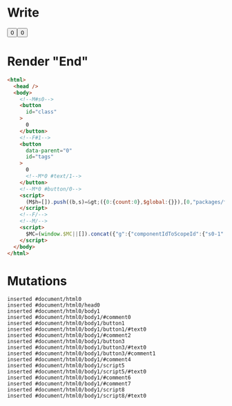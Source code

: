 # Write
  <!--M#s0--><button id=class>0</button><!--F#1--><button id=tags data-parent=0>0<!M*0 #text/1></button><!M*0 #button/0><script>(M$h=[]).push((b,s)=>({0:{count:0},$global:{}}),[0,"packages/translator-interop/src/__tests__/fixtures/interop-basic-class-to-tags/components/tags-counter.marko_0_count",])</script><!--F/--><!--M/--><script>$MC=(window.$MC||[]).concat({"g":{"componentIdToScopeId":{"s0-1":0}},"w":[["s0",0,{},{"f":1}]],"t":["packages/translator-interop/src/__tests__/fixtures/interop-basic-class-to-tags/template.marko"]})</script>


# Render "End"
```html
<html>
  <head />
  <body>
    <!--M#s0-->
    <button
      id="class"
    >
      0
    </button>
    <!--F#1-->
    <button
      data-parent="0"
      id="tags"
    >
      0
      <!--M*0 #text/1-->
    </button>
    <!--M*0 #button/0-->
    <script>
      (M$h=[]).push((b,s)=&gt;({0:{count:0},$global:{}}),[0,"packages/translator-interop/src/__tests__/fixtures/interop-basic-class-to-tags/components/tags-counter.marko_0_count",])
    </script>
    <!--F/-->
    <!--M/-->
    <script>
      $MC=(window.$MC||[]).concat({"g":{"componentIdToScopeId":{"s0-1":0}},"w":[["s0",0,{},{"f":1}]],"t":["packages/translator-interop/src/__tests__/fixtures/interop-basic-class-to-tags/template.marko"]})
    </script>
  </body>
</html>
```

# Mutations
```
inserted #document/html0
inserted #document/html0/head0
inserted #document/html0/body1
inserted #document/html0/body1/#comment0
inserted #document/html0/body1/button1
inserted #document/html0/body1/button1/#text0
inserted #document/html0/body1/#comment2
inserted #document/html0/body1/button3
inserted #document/html0/body1/button3/#text0
inserted #document/html0/body1/button3/#comment1
inserted #document/html0/body1/#comment4
inserted #document/html0/body1/script5
inserted #document/html0/body1/script5/#text0
inserted #document/html0/body1/#comment6
inserted #document/html0/body1/#comment7
inserted #document/html0/body1/script8
inserted #document/html0/body1/script8/#text0
```